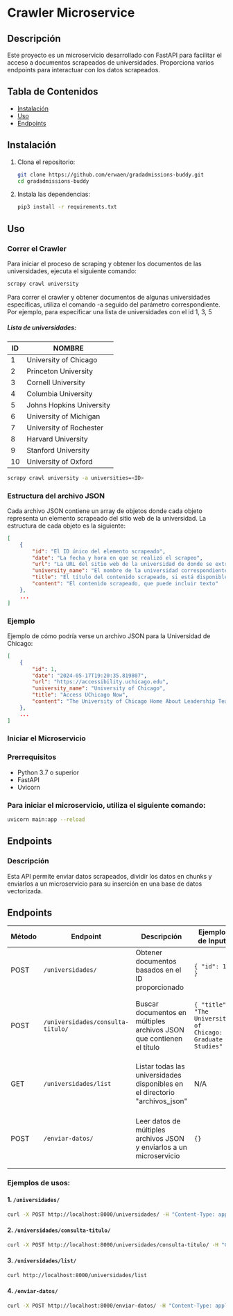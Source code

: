 # Crawler Microservice

## Descripción

Este proyecto es un microservicio desarrollado con FastAPI para facilitar el acceso a documentos scrapeados de universidades. Proporciona varios endpoints para interactuar con los datos scrapeados.

## Tabla de Contenidos

- [Instalación](#instalación)
- [Uso](#uso)
- [Endpoints](#endpoints)

## Instalación

1. Clona el repositorio:

    ```bash
    git clone https://github.com/erwaen/gradadmissions-buddy.git
    cd gradadmissions-buddy
    ```

2. Instala las dependencias:

    ```bash
    pip3 install -r requirements.txt
    ```
## Uso

### Correr el Crawler

Para iniciar el proceso de scraping y obtener los documentos de las universidades, ejecuta el siguiente comando:

```bash
scrapy crawl university
```
Para correr el crawler y obtener documentos de algunas universidades específicas, utiliza el comando -a seguido del parámetro correspondiente. Por ejemplo, para especificar una lista de universidades con el id 1, 3, 5

##### Lista de universidades:
| ID | NOMBRE                     |
|----|----------------------------|
| 1  | University of Chicago      |
| 2  | Princeton University       |
| 3  | Cornell University         |
| 4  | Columbia University        |
| 5  | Johns Hopkins University   |
| 6  | University of Michigan     |
| 7  | University of Rochester    |
| 8  | Harvard University         |
| 9  | Stanford University        |
| 10 | University of Oxford       |

```bash
scrapy crawl university -a universities=<ID>
```
### Estructura del archivo JSON

Cada archivo JSON contiene un array de objetos donde cada objeto representa un elemento scrapeado del sitio web de la universidad. La estructura de cada objeto es la siguiente:

```json
[
    {
        "id": "El ID único del elemento scrapeado",
        "date": "La fecha y hora en que se realizó el scrapeo",
        "url": "La URL del sitio web de la universidad de donde se extrajeron los datos",
        "university_name": "El nombre de la universidad correspondiente",
        "title": "El título del contenido scrapeado, si está disponible",
        "content": "El contenido scrapeado, que puede incluir texto"
    },
    ...
]
```
### Ejemplo
Ejemplo de cómo podría verse un archivo JSON para la Universidad de Chicago:

```json
[
    {
        "id": 1,
        "date": "2024-05-17T19:20:35.819807",
        "url": "https://accessibility.uchicago.edu",
        "university_name": "University of Chicago",
        "title": "Access UChicago Now",
        "content": "The University of Chicago Home About Leadership Team 2023-2024 Academic Year 2022-2023 Academic Year 2021-2022..." 
    },
    ...
]
```
### Iniciar el Microservicio

### Prerrequisitos

- Python 3.7 o superior
- FastAPI
- Uvicorn

### Para iniciar el microservicio, utiliza el siguiente comando:

```bash
uvicorn main:app --reload
```
## Endpoints

### Descripción

Esta API permite enviar datos scrapeados, dividir los datos en chunks y enviarlos a un microservicio para su inserción en una base de datos vectorizada.

## Endpoints

| Método | Endpoint                              | Descripción                                                                 | Ejemplo de Input                                     | Ejemplo de Output                                                    |
|--------|---------------------------------------|-----------------------------------------------------------------------------|------------------------------------------------------|----------------------------------------------------------------------|
| POST   | `/universidades/`                     | Obtener documentos basados en el ID proporcionado                           | `{ "id": 1 }`                                        | `{ "document": {...} }`                                              |
| POST   | `/universidades/consulta-titulo/`     | Buscar documentos en múltiples archivos JSON que contienen el título        | `{ "title": "The University of Chicago: Graduate Studies" }` | `[ { "title": "The University of Chicago: Graduate Studies", "content": "Contenido 1" } ]` |
| GET    | `/universidades/list`                 | Listar todas las universidades disponibles en el directorio "archivos_json" | N/A                                                  | `[ { "id": "1", "name": "University 1" }, { "id": "2", "name": "University 2" } ]` |
| POST   | `/enviar-datos/`                      | Leer datos de múltiples archivos JSON y enviarlos a un microservicio        | `{}`                                                 | `{ "message": "Datos scrapeados enviados correctamente al microservicio" }` |

### Ejemplos de usos:
#### 1. `/universidades/`
```bash
curl -X POST http://localhost:8000/universidades/ -H "Content-Type: application/json" -d '{"id": 1}'
```
#### 2. `/universidades/consulta-titulo/`
```bash
curl -X POST http://localhost:8000/universidades/consulta-titulo/ -H "Content-Type: application/json" -d '{"title": "The University of Chicago: Graduate Studies"}'
```

#### 3. `/universidades/list/`
```bash
curl http://localhost:8000/universidades/list
  ```
#### 4. `/enviar-datos/`
```bash
curl -X POST http://localhost:8000/enviar-datos/ -H "Content-Type: application/json" -d '{}'
```





